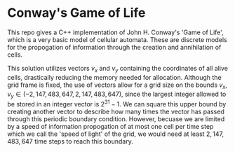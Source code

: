 # Conway's Game of Life
This repo gives a C++ implementation of John H. Conway's 'Game of Life', which is a very basic model of cellular automata. These are discrete models for the propogation of information through the creation and annihilation of cells.

This solution utilizes vectors $v_x$ and $v_y$ containing the coordinates of all alive cells, drastically reducing the memory needed for allocation. Although the grid frame is fixed, the use of vectors allow for a grid size on the bounds $v_x,v_y\in(-2,147,483,647, 2,147,483,647)$, since the largest integer allowed to be stored in an integer vector is $2^{31}-1$. We can square this upper bound by creating another vector to describe how many times the vector has passed through this periodic boundary condition. However, becuase we are limited by a speed of information propogation of at most one cell per time step which we call the 'speed of light' of the grid, we would need at least $2,147,483,647$ time steps to reach this boundary.
